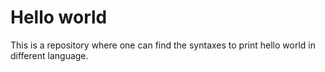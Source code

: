 # Hello world

This is a repository where one can find the syntaxes to print hello world in different language.
